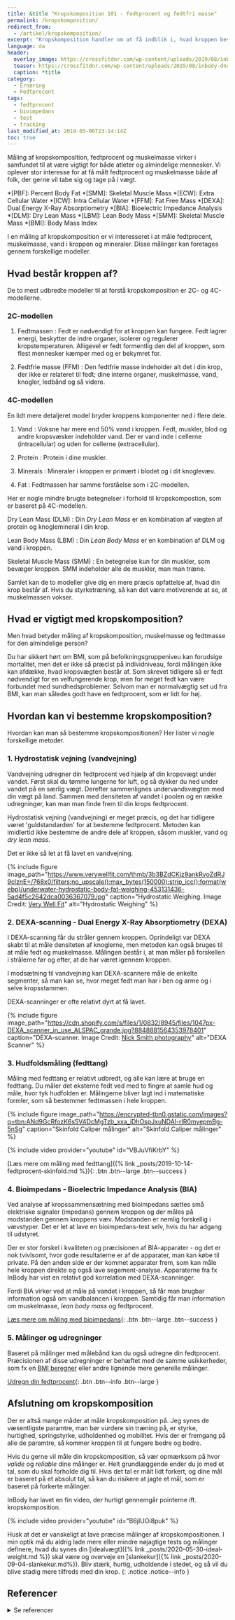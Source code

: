 ```yaml
---
title: &title "Kropskomposition 101 - fedtprocent og fedtfri masse"
permalink: /kropskomposition/
redirect_from:
  - /artikel/kropskomposition/
excerpt: "Kropskomposition handler om at få indblik i, hvad kroppen består af. Hvad er fedtprocenten og den fedtfri masse?"
language: da
header:
  overlay_image: https://crossfitdnr.com/wp-content/uploads/2019/08/inbody-dnr-570.jpg
  teaser: https://crossfitdnr.com/wp-content/uploads/2019/08/inbody-dnr-570.jpg
  caption: *title
category:
  - Ernæring
  - Fedtprocent
tags:
  - fedtprocent
  - bioimpedans
  - test
  - tracking
last_modified_at: 2019-03-06T23:14:14Z
toc: true
---
```


Måling af kropskomposition, fedtprocent og muskelmasse virker i samfundet til at være vigtigt for både atleter og almindelige mennesker. Vi oplever stor interesse for at få målt fedtprocent og muskelmasse både af folk, der gerne vil tabe sig og tage på i vægt.

*[PBF]: Percent Body Fat
*[SMM]: Skeletal Muscle Mass
*[ECW]: Extra Cellular Water
*[ICW]: Intra Cellular Water
*[FFM]: Fat Free Mass
*[DEXA]: Dual Energy X-Ray Absorptiometry
*[BIA]: Bioelectric Impedance Analysis
*[DLM]: Dry Lean Mass
*[LBM]: Lean Body Mass
*[SMM]: Skeletal Muscle Mass
*[BMI]: Body Mass Index

I en måling af kropskomposition er vi interesseret i at måle fedtprocent, muskelmasse, vand i kroppen og mineraler. Disse målinger kan foretages gennem forskellige modeller.

## Hvad består kroppen af?

De to mest udbredte modeller til at forstå kropskomposition er 2C- og 4C-modellerne.

### 2C-modellen

1. Fedtmassen
: Fedt er nødvendigt for at kroppen kan fungere. Fedt lagrer energi, beskytter de indre organer, isolerer og regulerer kropstemperaturen. Alligevel er fedt formentlig den del af kroppen, som flest mennesker kæmper med og er bekymret for.

2. Fedtfrie masse (FFM)
: Den fedtfrie masse indeholder alt det i din krop, der ikke er relateret til fedt; dine interne organer, muskelmasse, vand, knogler, ledbånd og så videre.

### 4C-modellen

En lidt mere detaljeret model bryder kroppens komponenter ned i flere dele.

1. Vand
: Voksne har mere end 50% vand i kroppen. Fedt, muskler, blod og andre kropsvæsker indeholder vand. Der er vand inde i cellerne (intracellular) og uden for cellerne (extracellular).

2. Protein
: Protein i dine muskler.

3. Minerals
: Mineraler i kroppen er primært i blodet og i dit knoglevæv.

4. Fat
: Fedtmassen har samme forståelse som i 2C-modellen.

Her er nogle mindre brugte betegnelser i forhold til kropskompostion, som er baseret på 4C-modellen.

Dry Lean Mass (DLM)
: Din _Dry Lean Mass_ er en kombination af vægten af protein og knoglemineral i din krop.

Lean Body Mass (LBM)
: Din _Lean Body Mass_ er en kombination af DLM og vand i kroppen.

Skeletal Muscle Mass (SMM)
: En betegnelse kun for din muskler, som bevæger kroppen. SMM indeholder alle de muskler, man man træne.

Samlet kan de to modeller give dig en mere præcis opfattelse af, hvad din krop består af. Hvis du styrketræning, så kan det være motiverende at se, at muskelmassen vokser.

## Hvad er vigtigt med kropskomposition?

Men hvad betyder måling af kropskomposition, muskelmasse og fedtmasse for den almindelige person?

Du har sikkert hørt om BMI, som på befolkningsgruppeniveu kan forudsige mortalitet, men det er ikke så præcist på individniveau, fordi målingen ikke kan afdække, hvad kropsvægten består af. Som skrevet tidligere så er fedt nødvendigt for en velfungerende krop, men for meget fedt kan være forbundet med sundhedsproblemer. Selvom man er normalvægtig set ud fra BMI, kan man således godt have en fedtprocent, som er lidt for høj.

## Hvordan kan vi bestemme kropskomposition?

Hvordan kan man så bestemme kropskompositionen? Her lister vi nogle forskellige metoder.

### 1. Hydrostatisk vejning (vandvejning)

Vandvejning udregner din fedtprocent ved hjælp af din kropsvægt under vandet. Først skal du tømme lungerne for luft, og så dykker du ned under vandet på en særlig vægt. Derefter sammenlignes undervandsvægten med din vægt på land. Sammen med densiteten af vandet i poolen og en række udregninger, kan man man finde frem til din krops fedtprocent.

Hydrostatisk vejning (vandvejning) er meget præcis, og det har tidligere været 'guldstandarden' for at bestemme fedtprocent. Metoden kan imidlertid ikke bestemme de andre dele af kroppen, såsom muskler, vand og _dry lean mass_.

Det er ikke så let at få lavet en vandvejning.

{% include figure image_path="https://www.verywellfit.com/thmb/3b3BZdCKjz9ankRyoZdRJ9clznE=/768x0/filters:no_upscale():max_bytes(150000):strip_icc():format(webp)/underwater-hydrostatic-body-fat-weighing-453131436-5ad4f5c2642dca0036367079.jpg" caption="Hydrostatic Weighing. Image Credit: [Very Well Fit](https://www.verywellfit.com)" alt="Hydrostatic Weighing" %}

### 2. DEXA-scanning - Dual Energy X-Ray Absorptiometry (DEXA)

I DEXA-scanning får du stråler gennem kroppen. Oprindeligt var DEXA skabt til at måle densiteten af knoglerne, men metoden kan også bruges til at måle fedt og muskelmasse. Målingen består i, at man måler på forskellen i strålerne før og efter, at de har været igennem kroppen.

I modsætning til vandvejning kan DEXA-scannere måle de enkelte segmenter, så man kan se, hvor meget fedt man har i ben og arme og i selve kropsstammen.

DEXA-scanninger er ofte relativt dyrt at få lavet.

{% include figure image_path="https://cdn.shopify.com/s/files/1/0832/8945/files/1047px-DEXA_scanner_in_use_ALSPAC_grande.jpg?8848881564353978401" caption="DEXA-scanner. Image Credit: [Nick Smith photography](http://www.nicksmithphotography.com/)" alt="DEXA Scanner" %}

### 3. Hudfoldsmåling (fedttang)

Måling med fedttang er relativt udbredt, og alle kan lære at bruge en fedttang. Du måler det eksterne fedt ved med to fingre at samle hud og måle, hvor tyk hudfolden er. Målingerne bliver lagt ind i matematiske formler, som så bestemmer fedtmassen i hele kroppen.

{% include figure image_path="https://encrypted-tbn0.gstatic.com/images?q=tbn:ANd9GcRfozK6s5V4DcMgTzb_xxa_iDhOspJxuNDAl-rIR0myepmBg-5nSg" caption="Skinfold Caliper målinger" alt="Skinfold Caliper målinger" %}

{% include video provider="youtube" id="VBJuVfiKrbY" %}

[Læs mere om måling med fedttang]({% link _posts/2019-10-14-fedtprocent-skinfold.md %}){: .btn .btn--large .btn--success }

### 4. Bioimpedans - Bioelectric Impedance Analysis (BIA)

Ved analyse af kropssammensætning med bioimpedans sættes små elektriske signaler (impedans) gennem kroppen og der måles på modstanden gennem kroppens væv. Modstanden er nemlig forskellig i vævstyper. Det er let at lave en bioimpedans-test selv, hvis du har adgang til udstyret.

Der er stor forskel i kvaliteten og præcisionen af BIA-apparater - og det er nok tvivlsomt, hvor gode resultaterne er af de apparater, man kan købe til private. På den anden side er der kommet apparater frem, som kan måle hele kroppen direkte og også lave segement-analyse. Apparaterne fra fx InBody har vist en relativt god korrelation med DEXA-scanninger.

Fordi BIA virker ved at måle på vandet i kroppen, så får man brugbar information også om vandbalancen i kroppen. Samtidig får man information om muskelmasse, _lean body mass_ og fedtprocent.

[Læs mere om måling med bioimpedans](/artikel/inbody-570-bioimpedans/){: .btn .btn--large .btn--success }

### 5. Målinger og udregninger

Baseret på målinger med målebånd kan du også udregne din fedtprocent. Præcisionen af disse udregninger er behæftet med de samme usikkerheder, som fx en [BMI beregner](/bmi-beregner/) eller andre lignende mere generelle målinger.

[Udregn din fedtprocent](/artikel/udregning-af-fedtprocent/){: .btn .btn--info .btn--large }

## Afslutning om kropskomposition

Der er altså mange måder at måle kropskomposition på. Jeg synes de væsentligste paramtre, man bør vurdere sin træning på, er styrke, hurtighed, springstyrke, udholdenhed og mobilitet. Hvis der er fremgang på alle de paramtre, så kommer kroppen til at fungere bedre og bedre.

Hvis du gerne vil måle din kropskomposition, så vær opmærksom på hvor _valide_ og _reliable_ dine målinger er. Helt grundlæggende ender du jo med et tal, som du skal forholde dig til. Hvis det tal er målt lidt forkert, og dine mål er baseret på et absolut tal, så kan du risikere at jagte et mål, som er baseret på forkerte målinger.

InBody har lavet en fin video, der hurtigt gennemgår pointerne ift. kropskomposition.

{% include video provider="youtube" id="B6jIUOi8puk" %}

Husk at det er vanskeligt at lave præcise målinger af kropskompositionen. I min optik må du aldrig lade mere eller mindre nøjagtige tests og målinger definere, hvad du synes din [idealvægt]({% link _posts/2020-05-30-ideal-weight.md %}) skal være og overveje en [slankekur]({% link _posts/2020-09-04-slankekur.md%}). Bliv stærk, hurtig, udholdende i stedet, og så vil du blive stadig mere tilfreds med din krop.
{: .notice .notice--info }

## Referencer

<details markdown="1">
  <summary>Se referencer</summary>

- [Body Composition 101: The Beginner’s Guide](https://inbodyusa.com/blogs/inbodyblog/28828609-body-composition-101-the-beginners-guide)
</details>
